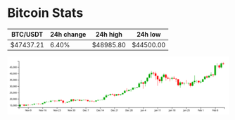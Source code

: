 # Bitcoin Stats

BTC/USDT|24h change|24h high|24h low|
|---|---|---|---|
|$47437.21|6.40%|$48985.80|$44500.00|

<img src="./chart.svg">
